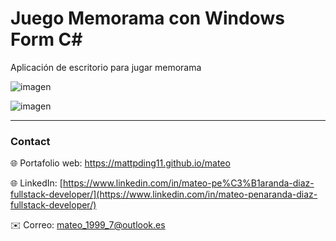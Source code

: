 # Juego Memorama con Windows Form C#

Aplicación de escritorio para jugar memorama

![imagen](https://res.cloudinary.com/drbotbbjb/image/upload/v1653824133/Screenshot_133_cnin7x.png)

![imagen](https://res.cloudinary.com/drbotbbjb/image/upload/v1653824137/Screenshot_134_xi0f3s.png)


---

### Contact
 
🌐 Portafolio web: https://mattpding11.github.io/mateo 
  
🌐 LinkedIn: [https://www.linkedin.com/in/mateo-pe%C3%B1aranda-diaz-fullstack-developer/](https://www.linkedin.com/in/mateo-penaranda-diaz-fullstack-developer/)
  
✉️ Correo: mateo_1999_7@outlook.es
